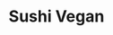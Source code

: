 ---
layout: place
title: "Sushi Vegan"
permalink: /california/santa-monica/sushi-vegan.html
stateAbbr: CA
stateName: California
cityName: Santa Monica
seo:
  name: "Sushi Vegan"
  type: Restaurant
  links: https://www.sushiveganca.com/?utm_source=gmb&utm_medium=website
description: "Sushi Vegan serves delicious sushi in Santa Monica, California. Try fresh Japanese dishes for a great dining experience. "
place_id: ChIJqbNEGOu7woARSwjOCzcvgmE
photos:
  - name: >-
      places/ChIJqbNEGOu7woARSwjOCzcvgmE/photos/AeeoHcKhRxYkVFl-5WcsaqhY6_GPSs7pay_U10QRAPoO1uMRShEMxjVzgGyACFcUf6kmJiX40ABc7APJhGFnwb7qgiXUGSDdfTgZOti2mtwWloDgtcqs6b3-Lsuzim5gK02FsI_uuVhXQkGaEA7bM-l4BkIY1yQxxR_iQx6GHQq1Cq6lsGbsOqDfPBE2KAtY_ICJNEaNfP71H_OvWXUZglo_8lPzhh-Til69i_dHfmAdkFrmoEojLzQxUbldq-V7in30R50O19c6vzr10Ftsy8N8o3QTO4C0jBPDzTacMuJfrskh_gc5xPQFngneD4LkgPZ_JgQ6w1FaUUP43wDp5xFF_5fbPllYP4TDVLEu9i1Akn6Ian3ZJZ_opQdZOR9e5iu6re4jnrYQS-xOw2tux9kPsS063p0W_djHtv7mTqLlZB-T3PI1
    widthPx: 3024
    heightPx: 4032
    authorAttributions:
      - displayName: Cloud Images
        uri: https://maps.google.com/maps/contrib/108549449786740330977
        photoUri: >-
          https://lh3.googleusercontent.com/a-/ALV-UjVMwtXEqBJS4mLNMu2hXZ7kaBWMVymqdnmltGBy9KqoRNnFSS4=s100-p-k-no-mo
    flagContentUri: >-
      https://www.google.com/local/imagery/report/?cb_client=maps_api_places.places_api&image_key=!1e10!2sCIHM0ogKEICAgIDRjZa0igE&hl=en-US
    googleMapsUri: >-
      https://www.google.com/maps/place//data=!3m4!1e2!3m2!1sCIHM0ogKEICAgIDRjZa0igE!2e10!4m2!3m1!1s0x80c2bbeb1844b3a9:0x61822f370bce084b
  - name: >-
      places/ChIJqbNEGOu7woARSwjOCzcvgmE/photos/AeeoHcJ5RTrR4GeCx5gBltfbIvWy4Gkz5mliRFQJhclgeWnUUEl8krMx02YsU8E1HGy1Ssb56rNS7bZR3uk2IKM4tsCiHDMsVGuigm1QQKVDrb3LMxXoPf5nJnDS9-__tNMe4ByXhgH5ztE-7HN4A_F0fM3XJaBjsEXuBsCqvs6klG1t2XCtI-uwtOuBSLIvZnvrbtOkOH4a_xhHbgkTZmgl9cYU9aW3-BHg7E710M7OEnNq1EMh6p8erHM7N3vLtzEu-3IkNCCE3LAAdyQgfuM9mLc0Q_1SFSzCkRsbKi9yYkp4eOIggZL0pSUstnr-ktIC2T86E5WzKJj2k-74LLw8R_Aa14eLnbfEL9O6J_VOaB23i5KN3iqWraR0F_nLEi58dIj_2gqWXxeKhAjFt4uyAu5Y3owKPUj2KWMsfAy-tqBHaQ
    widthPx: 4032
    heightPx: 1816
    authorAttributions:
      - displayName: Eva Komarkova
        uri: https://maps.google.com/maps/contrib/103234101016214153129
        photoUri: >-
          https://lh3.googleusercontent.com/a/ACg8ocJelpyHzSxDN1LZ5ETBHRyxlVRoyGWpzfvDp5KNjEoOOdGSqA=s100-p-k-no-mo
    flagContentUri: >-
      https://www.google.com/local/imagery/report/?cb_client=maps_api_places.places_api&image_key=!1e10!2sCIHM0ogKEICAgICNmsugVQ&hl=en-US
    googleMapsUri: >-
      https://www.google.com/maps/place//data=!3m4!1e2!3m2!1sCIHM0ogKEICAgICNmsugVQ!2e10!4m2!3m1!1s0x80c2bbeb1844b3a9:0x61822f370bce084b
  - name: >-
      places/ChIJqbNEGOu7woARSwjOCzcvgmE/photos/AeeoHcIIixYYx8XR3UL85hQawNSictRSNr_CdLJ5eDj7Xc6JoEFIARiPjfGZjWx_8TLFL5xRHruKSi2Y5UQhjQg3_gzRBJe2AxVG662HSGJjQlpxasWNbuMwRU9Z_kS-SaCcACM7NsmLAKD4TLMt9vUTWXmtj8jzUvGQIbEZ8OT6yEQUhXpbajThK2SfbI_wPtEL7_Z5excBtnnITg_hdgkmGNQ9iZTn4EdeiOjl3DKQz7IsOq9L-zfXT2rpuSbgbvrCpq6MA2i8oNQleUqJIWlOEh3XnklfKjauAHpCPhajg35ZCC9G8QEGtC5ih64nDazxsWhYssK7hxfaF1oeyXMZiiL3gYIfm04WjVU1gzqTBZaRekEF8nAqHEh50pa-N97OZV6Nt-nDtWNbkQSLj1Cwc_eFbCgQpV3qtS7LpwK0QebNSpRo
    widthPx: 3024
    heightPx: 4032
    authorAttributions:
      - displayName: Janine Negrin
        uri: https://maps.google.com/maps/contrib/106813898211293089623
        photoUri: >-
          https://lh3.googleusercontent.com/a-/ALV-UjVKEZ3laaBympGpdCwX4h0q4jmKGPA2pT_eV9PFX4Ciyn495pNBeQ=s100-p-k-no-mo
    flagContentUri: >-
      https://www.google.com/local/imagery/report/?cb_client=maps_api_places.places_api&image_key=!1e10!2sCIHM0ogKEICAgIDNiKGL2AE&hl=en-US
    googleMapsUri: >-
      https://www.google.com/maps/place//data=!3m4!1e2!3m2!1sCIHM0ogKEICAgIDNiKGL2AE!2e10!4m2!3m1!1s0x80c2bbeb1844b3a9:0x61822f370bce084b
  - name: >-
      places/ChIJqbNEGOu7woARSwjOCzcvgmE/photos/AeeoHcLAbqBgDEmfF9UPebwKM6SrS8tXUMl2rNnxUB2iDjDgJRse64MGk2W9u8NGJcjoOy-Jgtvmbj87P9QBWOklSMHh-AxkhTMk1hUuueNlwJ7h-C66wDisYTld2JTOS1yVSyzu7M0ITJ0NSAl2dlTiYwCtRLtqlrK6JXLegiBZSBG9BjniI9Al9Hiuy7PZMMEc7_nHm9COsqhJicVaSTu6H-bI8tPus_BHWXwC51W59KjEXgb-jvmNSSHA31BViswqRx0yytGe_3QuvJNRE8OR9nsq3ldpJr-zdiF1PedBx0xesspOi9ZVuou3c_yUMGaA8qR-lB3dgcfLNoMpeZnszu5hVyyrfb6L1u9SQnPtQX5SnHT6M210ZWuN46ulllN7op9lGdqMRHcNh12gwEsIubxRZQ26kIyp7UH7W0jUNdPvkw
    widthPx: 4000
    heightPx: 3000
    authorAttributions:
      - displayName: Rajay Kumar
        uri: https://maps.google.com/maps/contrib/116441540296732093360
        photoUri: >-
          https://lh3.googleusercontent.com/a-/ALV-UjVJHIFTVqDvadCVqUF3a1CcU8EPRB9FGUYxTh6BH4ta-7GLXSSZWA=s100-p-k-no-mo
    flagContentUri: >-
      https://www.google.com/local/imagery/report/?cb_client=maps_api_places.places_api&image_key=!1e10!2sCIHM0ogKEICAgICf76TiVw&hl=en-US
    googleMapsUri: >-
      https://www.google.com/maps/place//data=!3m4!1e2!3m2!1sCIHM0ogKEICAgICf76TiVw!2e10!4m2!3m1!1s0x80c2bbeb1844b3a9:0x61822f370bce084b
  - name: >-
      places/ChIJqbNEGOu7woARSwjOCzcvgmE/photos/AeeoHcKUfoDzgYdKt6z0xfyhTG2SEq_C_9wcDvKdPlDuEAeF6h1r1ze8keXhYs2szUBqYAXBeZEqkRuvyMKF-VCFaLqr00bSfwiDKF2xnfIk0-i8JV5x7xUvXbhlBGCmcO_yDnxOqNQ9H7bE1qiznVvd3zPwDYOLRcisBjhs0BA4qErc4eP1MEaPo9z7rsg0apc7RFxvVR_JgPk_7BNyf7k6RptyGsPOPi5K5OygsFPYNtWPrAY8DzR5rDJjp-JhRQcVQuDcTFSBmOlymBGVFvV4tugRbyTItVwhbBFR4vfmdIVzgPBRpgFOUTMLuRtEXP0ad3oZXTyEdgywReHGAi-zCS23z8DJzpvHpWhvP-uZxNhxH6GxOmnBQU2MhLXoPy7KFVUcH9QE5Dgh4jIDCpOnCK774Qdrvcg_qB4f_Z_VrIklGEo
    widthPx: 2992
    heightPx: 2992
    authorAttributions:
      - displayName: Daniel Castillo
        uri: https://maps.google.com/maps/contrib/105552357492334983279
        photoUri: >-
          https://lh3.googleusercontent.com/a-/ALV-UjUNoQH5CO0VpgI8qXCYOQu3C-_IsAa23YYERHGX8XGe7nwijS-Q=s100-p-k-no-mo
    flagContentUri: >-
      https://www.google.com/local/imagery/report/?cb_client=maps_api_places.places_api&image_key=!1e10!2sCIHM0ogKEICAgIDr36er_wE&hl=en-US
    googleMapsUri: >-
      https://www.google.com/maps/place//data=!3m4!1e2!3m2!1sCIHM0ogKEICAgIDr36er_wE!2e10!4m2!3m1!1s0x80c2bbeb1844b3a9:0x61822f370bce084b
  - name: >-
      places/ChIJqbNEGOu7woARSwjOCzcvgmE/photos/AeeoHcIf1dmyN5snFdocCTCPFLoNnLmzamsWjKEgJSFR_AgytBxps-4ne6E6ivA8waAi-RlqarEjXR78--kkTA9qQ3CtXWjinF8h5PjOO-TL-WUi__MDlgCBMsn4BfTKAKG7TZz0TSkc_WG-xU4gfAeFAp8_MzUwtEKbJK8J-QXE2ySQYY7U1-peT2XcaRuXwaTYZKvoSKlno6YnXMQ4Hc8dcWjkSFGnJLEDf9IKkxTkwsZMLYWDO-1xSGigfUNZjFTHw-TqaUb4kmKOV0yM6QscYUjOVE1zkqyj8fkwPNlzen1HwbfExmW7zeUDs8rdshx-SFM_xMsn8AJzwPCqcKbWyc7s_lSTvUNZs_P8IBv1YOCsA2UedVfhidYWHpnK0wu1nZ5V4bPOiV0R2NNT1helCkq7zMQHN_iJj8K0-NMes3YC2Vc3
    widthPx: 3085
    heightPx: 1801
    authorAttributions:
      - displayName: Eva Komarkova
        uri: https://maps.google.com/maps/contrib/103234101016214153129
        photoUri: >-
          https://lh3.googleusercontent.com/a/ACg8ocJelpyHzSxDN1LZ5ETBHRyxlVRoyGWpzfvDp5KNjEoOOdGSqA=s100-p-k-no-mo
    flagContentUri: >-
      https://www.google.com/local/imagery/report/?cb_client=maps_api_places.places_api&image_key=!1e10!2sCIHM0ogKEICAgIC9homjvgE&hl=en-US
    googleMapsUri: >-
      https://www.google.com/maps/place//data=!3m4!1e2!3m2!1sCIHM0ogKEICAgIC9homjvgE!2e10!4m2!3m1!1s0x80c2bbeb1844b3a9:0x61822f370bce084b
  - name: >-
      places/ChIJqbNEGOu7woARSwjOCzcvgmE/photos/AeeoHcI9vfZiADrL1A4gzZh1x9X4UBixsW4w9_Zna8h0E7g36fNfLjIHfTwa_6Gvu_f3oY90X7kqaWd1xFL1o66sVV765_xDZEjg9s3mU5CP4gpl0bQjAgq7hotTAruzFqV33ntbgvAbK5a1n3kyMEmIVk-HjPutjLKsQ59oDFdm-lEEleGhKwqmok7ekyhHCNSq9Z0bpoxGWwHR9FQp8DvkHeCAH91PFcdtTytdkhH7npH-Sy8fNKB7Y4L4bmpuDVqZR85vPWWjOyM1oq3x-KlZ8mISbT0Kg91VdQdgzGWr3tgYmpq86Q_GXCmn6JIjbhPzxdEXA1GpGcKizs3Tm2JcHxF5jrpQBRZnolWfHkNobCPaTV40NmNg9s_tLJzVs1GboJtCOX4eCN_b10TYGhDWxGfqLMSgxMQXFAgi3rdvY-WhiQ
    widthPx: 4032
    heightPx: 3024
    authorAttributions:
      - displayName: Jerry Lin
        uri: https://maps.google.com/maps/contrib/100960689914956222125
        photoUri: >-
          https://lh3.googleusercontent.com/a/ACg8ocK5foZbErqMnrPWENbVjmItfuHSsPD2FnMXEcd7FDrDBqACTg=s100-p-k-no-mo
    flagContentUri: >-
      https://www.google.com/local/imagery/report/?cb_client=maps_api_places.places_api&image_key=!1e10!2sCIHM0ogKEICAgIDvupzFTA&hl=en-US
    googleMapsUri: >-
      https://www.google.com/maps/place//data=!3m4!1e2!3m2!1sCIHM0ogKEICAgIDvupzFTA!2e10!4m2!3m1!1s0x80c2bbeb1844b3a9:0x61822f370bce084b
  - name: >-
      places/ChIJqbNEGOu7woARSwjOCzcvgmE/photos/AeeoHcINST0M_UNsWZkIFVLDpp5ALPJ7VJOK36tN809uzEoIsoL3ZK2QlI_PfeOdj0dEfnBTTfZagLtEFr39-_IL5mOhoYHpdsuM254ACEpCfUrxq2jvZ7xPzz-9ZCLy05lIY-SSH3OPOLV0iyRxp7Rukj_SxJI0B_7JVOxvlSp2m3aso6DyGgJRU3qaU80POVjXBYov_OB0NRvzzqCoREjHtTX6lDqamWFdsZew_S5FlMbXDZp3ONVsdPDp9QMTPGreiVcgvNqvGaub1En-2gb1I0CWVDwIancgV5b_7tmQqzdFHBsCmNVr7tF2mbuDbXModxK9QFGhdP7PC5wAdyUZaTTT6fokwaeKMVyyOD-rGViAACcaeakdYq5jNR9HOxvw0d0lM7T1-CVV5UPzwqM1g2khdpPTDv1hsfFxjQRJPcwI92Mp
    widthPx: 3000
    heightPx: 4000
    authorAttributions:
      - displayName: yuval friedman
        uri: https://maps.google.com/maps/contrib/113483122215128891681
        photoUri: >-
          https://lh3.googleusercontent.com/a/ACg8ocKVQT7V0fHTbyHeEyXCyiDdSrK0O8IBVexwsZdUeJNph-i5xw=s100-p-k-no-mo
    flagContentUri: >-
      https://www.google.com/local/imagery/report/?cb_client=maps_api_places.places_api&image_key=!1e10!2sCIHM0ogKEICAgIDT6OWpiAE&hl=en-US
    googleMapsUri: >-
      https://www.google.com/maps/place//data=!3m4!1e2!3m2!1sCIHM0ogKEICAgIDT6OWpiAE!2e10!4m2!3m1!1s0x80c2bbeb1844b3a9:0x61822f370bce084b
  - name: >-
      places/ChIJqbNEGOu7woARSwjOCzcvgmE/photos/AeeoHcIS3vPLYuAtMhH5Xi1_ZEgUtreRZpsKIfCYh18iAHnW77ZGNvB_Z6fb8t7OjVs3td6BLRNX4C01MwICwa6yokq9g7F62cAjMOKAzKd5cHE35YFQpHr-Asx1gdvKbCAixS_R1wXWUBRCjdrfOvVwv_uZkc12XTlrlbTisukRKBiTlYjr4xw4zChsT0dTESkCwt6hqoluQeaBQGk5tlkOafz52oSeU9vKAQVO_S_vRNCLHbWhu-uHzvuJ1MDmCNa-Zi8T3iUVzTlYRkAm1tLG8b8oECdcAJceC_tUjd_-_v5GBZe5L-GP36UIx2CL-q_jjXkPjbSCBg2I3P4KcXHyWp7tbkM2t6L3OOtjnlX4Ob3qGLib4QB7-cWxuTJzDW94gKYq4QCQy6gUUIXiCxsLE_Udyj4V_trn9Y9Xg3AO32GDybA
    widthPx: 3024
    heightPx: 4032
    authorAttributions:
      - displayName: rclpink ang
        uri: https://maps.google.com/maps/contrib/108994012015461979355
        photoUri: >-
          https://lh3.googleusercontent.com/a/ACg8ocIOHLRWziMxpDFmYmHRqglVcg-OFHYZ5bmBVhrD_3mmLGsowg=s100-p-k-no-mo
    flagContentUri: >-
      https://www.google.com/local/imagery/report/?cb_client=maps_api_places.places_api&image_key=!1e10!2sCIHM0ogKEICAgICbwZTX7QE&hl=en-US
    googleMapsUri: >-
      https://www.google.com/maps/place//data=!3m4!1e2!3m2!1sCIHM0ogKEICAgICbwZTX7QE!2e10!4m2!3m1!1s0x80c2bbeb1844b3a9:0x61822f370bce084b
  - name: >-
      places/ChIJqbNEGOu7woARSwjOCzcvgmE/photos/AeeoHcIOx1YX-CqhlE-eJe1q0zzqMW03MGlbC2tk2ivuKjzb6cPQQLRDDodRUYQjbLHqWo8iT4iwqmcVJjzxLHVWX6cxewU4mevGQrOTRp7TqMQrpSbMe2UdgudEC_-Ps-W1EXSdrqa2_hz70RgQENh6Xlz9wMNcdxwsmny-3JhLEaCr2CG1AF4TbhuskFRzR0PkkLhiWv1fn-L8lFaJA-THTJGzDxE__PuZcy11FAydqpHD_S41RPfR2vVVjriLiYvMbt7uaK-o7yK5bDx2d4RNVqV_iyLZBbmgRVh31y7-mGFdZIbRG2s8Lt-Fnncwi994Rz3wkScFodcKxhU0RPOacQwKENfJcdqEZ6RWaXtGf6PW-JvwnwC1n793K89huG6fdC4wECX_aMr3swQl02XUm828yvqSd6IPVjAiU517_GzaeM6F
    widthPx: 1920
    heightPx: 1080
    authorAttributions:
      - displayName: Jorge Torres (onekdj75)
        uri: https://maps.google.com/maps/contrib/114117622527173288224
        photoUri: >-
          https://lh3.googleusercontent.com/a-/ALV-UjWpBZ3sAhdmraiurUx3VkhJ0wNqr2HJFYrOqT8y7Ed81kjFfqqbXA=s100-p-k-no-mo
    flagContentUri: >-
      https://www.google.com/local/imagery/report/?cb_client=maps_api_places.places_api&image_key=!1e10!2sCIHM0ogKEICAgIDB6snp4QE&hl=en-US
    googleMapsUri: >-
      https://www.google.com/maps/place//data=!3m4!1e2!3m2!1sCIHM0ogKEICAgIDB6snp4QE!2e10!4m2!3m1!1s0x80c2bbeb1844b3a9:0x61822f370bce084b
address: 2400 Main St, Santa Monica, CA 90405, USA
street: 2400 Main St
city: Santa Monica
state: CA
zip: '90405'
country: USA
neighborhood: Ocean Park
latitude: '34.004033'
longitude: '-118.485964'
accessibility_options:
  wheelchairAccessibleParking: true
  wheelchairAccessibleEntrance: true
  wheelchairAccessibleRestroom: true
  wheelchairAccessibleSeating: true
business_status: OPERATIONAL
name: Sushi Vegan
google_maps_links:
  directionsUri: >-
    https://www.google.com/maps/dir//''/data=!4m7!4m6!1m1!4e2!1m2!1m1!1s0x80c2bbeb1844b3a9:0x61822f370bce084b!3e0
  placeUri: https://maps.google.com/?cid=7026230282119153739
  writeAReviewUri: >-
    https://www.google.com/maps/place//data=!4m3!3m2!1s0x80c2bbeb1844b3a9:0x61822f370bce084b!12e1
  reviewsUri: >-
    https://www.google.com/maps/place//data=!4m4!3m3!1s0x80c2bbeb1844b3a9:0x61822f370bce084b!9m1!1b1
  photosUri: >-
    https://www.google.com/maps/place//data=!4m3!3m2!1s0x80c2bbeb1844b3a9:0x61822f370bce084b!10e5
primary_type: Restaurant
opening_hours:
  regular: null
  current: null
secondary_opening_hours:
  regular:
    weekdayDescriptions: null
    type: null
  current:
    weekdayDescriptions: null
    type: null
phone: (310) 310-3314
price_level: PRICE_LEVEL_MODERATE
price_range: $10 &ndash; $20
rating: '4.8'
rating_count: 86
website: https://www.sushiveganca.com/?utm_source=gmb&utm_medium=website
reviews: null
parking_options: null
payment_options: null
allow_dogs: null
curbside_pickup: null
delivery: null
dine_in: null
good_for_children: null
good_for_groups: null
good_for_sports: null
live_music: null
menu_for_children: null
outdoor_seating: null
reservable: null
restroom: null
serves_beer: null
serves_breakfast: null
serves_brunch: null
serves_cocktails: null
serves_coffee: null
serves_dinner: null
serves_dessert: null
serves_lunch: null
serves_vegetarian_food: null
serves_wine: null
takeout: null
summary: null

---
